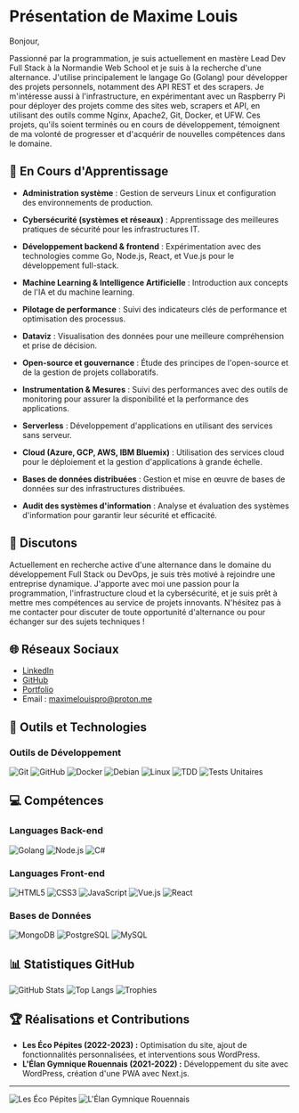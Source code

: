 # Présentation de Maxime Louis

Bonjour,

Passionné par la programmation, je suis actuellement en mastère Lead Dev Full Stack à la Normandie Web School et je suis à la recherche d'une alternance. J'utilise principalement le langage Go (Golang) pour développer des projets personnels, notamment des API REST et des scrapers. Je m'intéresse aussi à l'infrastructure, en expérimentant avec un Raspberry Pi pour déployer des projets comme des sites web, scrapers et API, en utilisant des outils comme Nginx, Apache2, Git, Docker, et UFW. Ces projets, qu'ils soient terminés ou en cours de développement, témoignent de ma volonté de progresser et d'acquérir de nouvelles compétences dans le domaine.

## 🌱 En Cours d'Apprentissage

- **Administration système** : Gestion de serveurs Linux et configuration des environnements de production.
- **Cybersécurité (systèmes et réseaux)** : Apprentissage des meilleures pratiques de sécurité pour les infrastructures IT.
- **Développement backend & frontend** : Expérimentation avec des technologies comme Go, Node.js, React, et Vue.js pour le développement full-stack.
- **Machine Learning & Intelligence Artificielle** : Introduction aux concepts de l'IA et du machine learning.
- **Pilotage de performance** : Suivi des indicateurs clés de performance et optimisation des processus.
- **Dataviz** : Visualisation des données pour une meilleure compréhension et prise de décision.


- **Open-source et gouvernance** : Étude des principes de l'open-source et de la gestion de projets collaboratifs.
- **Instrumentation & Mesures** : Suivi des performances avec des outils de monitoring pour assurer la disponibilité et la performance des applications.
- **Serverless** : Développement d'applications en utilisant des services sans serveur.
- **Cloud (Azure, GCP, AWS, IBM Bluemix)** : Utilisation des services cloud pour le déploiement et la gestion d'applications à grande échelle.
- **Bases de données distribuées** : Gestion et mise en œuvre de bases de données sur des infrastructures distribuées.
- **Audit des systèmes d'information** : Analyse et évaluation des systèmes d'information pour garantir leur sécurité et efficacité.


## 💬 Discutons

Actuellement en recherche active d'une alternance dans le domaine du développement Full Stack ou DevOps, je suis très motivé à rejoindre une entreprise dynamique. J'apporte avec moi une passion pour la programmation, l'infrastructure cloud et la cybersécurité, et je suis prêt à mettre mes compétences au service de projets innovants. N'hésitez pas à me contacter pour discuter de toute opportunité d'alternance ou pour échanger sur des sujets techniques !



## 🌐 Réseaux Sociaux

- [LinkedIn](https://www.linkedin.com/in/maxime-louis/)
- [GitHub](https://github.com/maxime-louis14)
- [Portfolio](https://portfolio-maxime-louis-hazel.vercel.app/)
- Email : [maximelouispro@proton.me](mailto:maximelouispro@proton.me)

## 🚀 Outils et Technologies

### Outils de Développement

![Git](https://img.shields.io/badge/-Git-f34f29?style=flat-square&logo=git&logoColor=white)
![GitHub](https://img.shields.io/badge/-GitHub-181717?style=flat-square&logo=github&logoColor=white)
![Docker](https://img.shields.io/badge/-Docker-2496ed?style=flat-square&logo=docker&logoColor=white)
![Debian](https://img.shields.io/badge/-Debian-a81d33?style=flat-square&logo=debian&logoColor=white)
![Linux](https://img.shields.io/badge/-Linux-fcc624?style=flat-square&logo=linux&logoColor=black)
![TDD](https://img.shields.io/badge/-TDD-ef4a47?style=flat-square&logo=tdd&logoColor=white)
![Tests Unitaires](https://img.shields.io/badge/-Tests%20Unitaires-6db33f?style=flat-square&logo=testing-library&logoColor=white)

## 💻 Compétences

### Languages Back-end

![Golang](https://img.shields.io/badge/-Golang-00ADD8?style=flat-square&logo=go&logoColor=white)
![Node.js](https://img.shields.io/badge/-Node.js-339933?style=flat-square&logo=node.js&logoColor=white)
![C#](https://img.shields.io/badge/-C%23-239120?style=flat-square&logo=c-sharp&logoColor=white)

### Languages Front-end

![HTML5](https://img.shields.io/badge/-HTML5-e34f26?style=flat-square&logo=html5&logoColor=white)
![CSS3](https://img.shields.io/badge/-CSS3-1572b6?style=flat-square&logo=css3&logoColor=white)
![JavaScript](https://img.shields.io/badge/-JavaScript-f7df1e?style=flat-square&logo=javascript&logoColor=black)
![Vue.js](https://img.shields.io/badge/-Vue.js-4fc08d?style=flat-square&logo=vue.js&logoColor=white)
![React](https://img.shields.io/badge/-React-61dafb?style=flat-square&logo=react&logoColor=black)

### Bases de Données

![MongoDB](https://img.shields.io/badge/-MongoDB-47a248?style=flat-square&logo=mongodb&logoColor=white)
![PostgreSQL](https://img.shields.io/badge/-PostgreSQL-336791?style=flat-square&logo=postgresql&logoColor=white)
![MySQL](https://img.shields.io/badge/-MySQL-4479a1?style=flat-square&logo=mysql&logoColor=white)

## 📊 Statistiques GitHub

![GitHub Stats](https://github-readme-stats.vercel.app/api?username=maxime-louis14&show_icons=true&theme=radical)
![Top Langs](https://github-readme-stats.vercel.app/api/top-langs/?username=maxime-louis14&layout=compact&theme=radical)
![Trophies](https://github-profile-trophy.vercel.app/?username=maxime-louis14&theme=radical)

## 🏆 Réalisations et Contributions

- **Les Éco Pépites (2022-2023) :** Optimisation du site, ajout de fonctionnalités personnalisées, et interventions sous WordPress.
- **L'Élan Gymnique Rouennais (2021-2022) :** Développement du site avec WordPress, création d'une PWA avec Next.js.

---

![Les Éco Pépites](https://lesecopepites.fr/)
![L'Élan Gymnique Rouennais](https://www.egrouen.net/)
